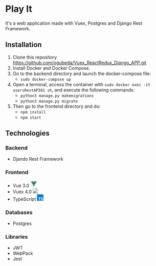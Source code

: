 # Play It

It's a web application made with Vuex, Postgres and Django Rest Framework.

## Installation

1. Clone this repository https://github.com/ogubeda/Vuex_ReactRedux_Django_APP.git
2. Install Docker and Docker Compose.
3. Go to the backend directory and launch the docker-compose file:
    - `sudo docker-compose up`
4. Open a terminal, access the container with `sudo docker exec -it usersRestAPI01 sh`, and execute the following commands:
    - `python3 manage.py makemigrations`
    - `python3 manage.py migrate`
5. Then go to the frontend directory and do:
    - `npm install`
    - `npm start`

## Technologies

### Backend
- Djando Rest Framework

### Frontend
- Vue 3.0 <code><img height="20" src="https://raw.githubusercontent.com/github/explore/80688e429a7d4ef2fca1e82350fe8e3517d3494d/topics/vue/vue.png"></code>
- Vuex 4.0 <code><img height="20" src="https://raw.githubusercontent.com/github/explore/80688e429a7d4ef2fca1e82350fe8e3517d3494d/topics/vuex/vuex.png"></code>
- TypeScript <code><img height="20" src="https://raw.githubusercontent.com/github/explore/80688e429a7d4ef2fca1e82350fe8e3517d3494d/topics/typescript/typescript.png"></code>

### Databases 
- Postgres

### Libraries
- JWT
- WebPack
- Jest